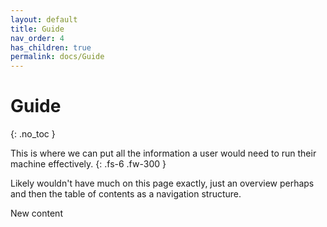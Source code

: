 ```yaml
---
layout: default
title: Guide
nav_order: 4
has_children: true
permalink: docs/Guide
---
```


# Guide
{: .no_toc }

This is where we can put all the information a user would need to run their machine effectively.
{: .fs-6 .fw-300 }

Likely wouldn't have much on this page exactly, just an overview perhaps and then the table of contents as a navigation structure.

New content
